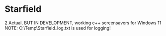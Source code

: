 # Starfield
2 Actual, BUT IN DEVELOPMENT,  working c++ screensavers for Windows 11<br>
NOTE: C:\Temp\Starfield_log.txt is used for logging!